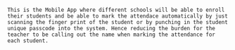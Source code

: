                                                                                                                                                                                                                      This is the Mobile App where different schools will be able to enroll their students and be able to mark the attendace automatically by just scanning the finger print of the student or by punching in the student unique passcode into the system. Hence reducing the burden for the teacher to be calling out the name when marking the attendance for each student. 
